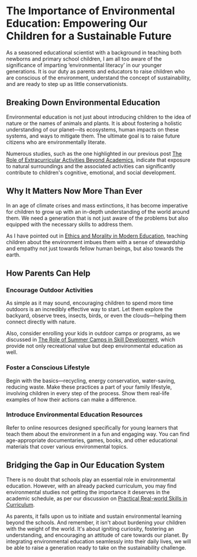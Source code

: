# The Importance of Environmental Education: Empowering Our Children for a Sustainable Future

As a seasoned educational scientist with a background in teaching both newborns and primary school children, I am all too aware of the significance of imparting ‘environmental literacy’ in our younger generations. It is our duty as parents and educators to raise children who are conscious of the environment, understand the concept of sustainability, and are ready to step up as little conservationists.

## Breaking Down Environmental Education

Environmental education is not just about introducing children to the idea of nature or the names of animals and plants. It is about fostering a holistic understanding of our planet—its ecosystems, human impacts on these systems, and ways to mitigate them. The ultimate goal is to raise future citizens who are environmentally literate.

Numerous studies, such as the one highlighted in our previous post [The Role of Extracurricular Activities Beyond Academics](/xedublog/holistic-development/the-role-of-extracurricular-activities-beyond-academics.html), indicate that exposure to natural surroundings and the associated activities can significantly contribute to children's cognitive, emotional, and social development.

## Why It Matters Now More Than Ever 

In an age of climate crises and mass extinctions, it has become imperative for children to grow up with an in-depth understanding of the world around them. We need a generation that is not just aware of the problems but also equipped with the necessary skills to address them.

As I have pointed out in [Ethics and Morality in Modern Education](/xedublog/education-fundamentals/ethics-and-morality-in-modern-education.html), teaching children about the environment imbues them with a sense of stewardship and empathy not just towards fellow human beings, but also towards the earth.

## How Parents Can Help

### Encourage Outdoor Activities

As simple as it may sound, encouraging children to spend more time outdoors is an incredibly effective way to start. Let them explore the backyard, observe trees, insects, birds, or even the clouds—helping them connect directly with nature.

Also, consider enrolling your kids in outdoor camps or programs, as we discussed in [The Role of Summer Camps in Skill Development](/xedublog/holistic-development/the-role-of-summer-camps-in-skill-development.html), which provide not only recreational value but deep environmental education as well.

### Foster a Conscious Lifestyle 

Begin with the basics—recycling, energy conservation, water-saving, reducing waste. Make these practices a part of your family lifestyle, involving children in every step of the process. Show them real-life examples of how their actions can make a difference.

### Introduce Environmental Education Resources

Refer to online resources designed specifically for young learners that teach them about the environment in a fun and engaging way. You can find age-appropriate documentaries, games, books, and other educational materials that cover various environmental topics.
  
## Bridging the Gap in Our Education System

There is no doubt that schools play an essential role in environmental education. However, with an already packed curriculum, you may find environmental studies not getting the importance it deserves in the academic schedule, as per our discussion on [Practical Real-world Skills in Curriculum](/xedublog/education-fundamentals/practical-real-world-skills-in-curriculum.html).

As parents, it falls upon us to initiate and sustain environmental learning beyond the schools. And remember, it isn't about burdening your children with the weight of the world. It's about igniting curiosity, fostering an understanding, and encouraging an attitude of care towards our planet. By integrating environmental education seamlessly into their daily lives, we will be able to raise a generation ready to take on the sustainability challenge.